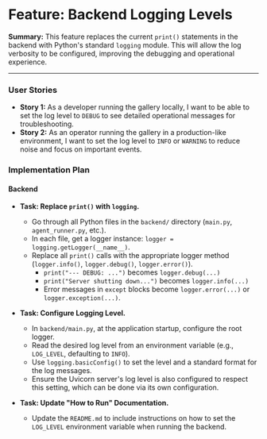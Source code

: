 # Feature: Backend Logging Levels

**Summary:** This feature replaces the current `print()` statements in the backend with Python's standard `logging` module. This will allow the log verbosity to be configured, improving the debugging and operational experience.

---

### User Stories

-   **Story 1:** As a developer running the gallery locally, I want to be able to set the log level to `DEBUG` to see detailed operational messages for troubleshooting.
-   **Story 2:** As an operator running the gallery in a production-like environment, I want to set the log level to `INFO` or `WARNING` to reduce noise and focus on important events.

### Implementation Plan

#### Backend

-   **Task: Replace `print()` with `logging`.**
    -   Go through all Python files in the `backend/` directory (`main.py`, `agent_runner.py`, etc.).
    -   In each file, get a logger instance: `logger = logging.getLogger(__name__)`.
    -   Replace all `print()` calls with the appropriate logger method (`logger.info()`, `logger.debug()`, `logger.error()`).
        -   `print("--- DEBUG: ...")` becomes `logger.debug(...)`
        -   `print("Server shutting down...")` becomes `logger.info(...)`
        -   Error messages in `except` blocks become `logger.error(...)` or `logger.exception(...)`.

-   **Task: Configure Logging Level.**
    -   In `backend/main.py`, at the application startup, configure the root logger.
    -   Read the desired log level from an environment variable (e.g., `LOG_LEVEL`, defaulting to `INFO`).
    -   Use `logging.basicConfig()` to set the level and a standard format for the log messages.
    -   Ensure the Uvicorn server's log level is also configured to respect this setting, which can be done via its own configuration.

-   **Task: Update "How to Run" Documentation.**
    -   Update the `README.md` to include instructions on how to set the `LOG_LEVEL` environment variable when running the backend.
